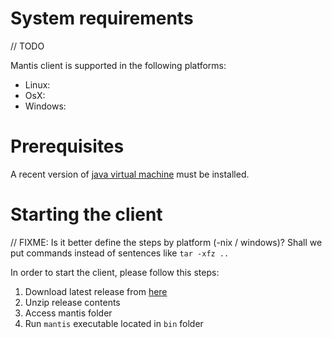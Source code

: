 # System requirements

// TODO

Mantis client is supported in the following platforms:

- Linux:
- OsX: 
- Windows:

# Prerequisites

A recent version of [java virtual machine](http://www.oracle.com/technetwork/java/javase/downloads/index.html#close) must be installed.

# Starting the client

// FIXME: Is it better define the steps by platform (-nix / windows)? Shall we put commands instead of sentences like `tar -xfz ..`

In order to start the client, please follow this steps: 

1. Download latest release from [here](https://github.com/input-output-hk/etc-client/releases)
2. Unzip release contents
3. Access mantis folder
4. Run `mantis` executable located in `bin` folder

